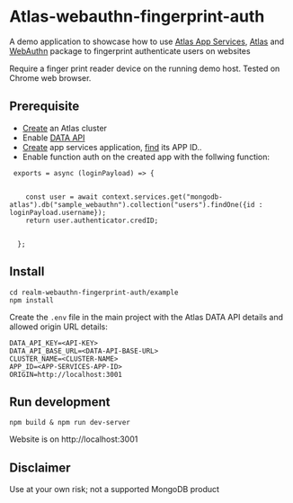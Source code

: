 # Atlas-webauthn-fingerprint-auth
A demo application to showcase how to use [Atlas App Services](https://www.mongodb.com/docs/atlas/app-services/), [Atlas](https://www.mongodb.com/atlas) and [WebAuthn](https://webauthn.guide/) package to fingerprint authenticate users on websites

Require a finger print reader device on the running demo host. Tested on Chrome web browser.

## Prerequisite
- [Create](https://www.mongodb.com/docs/atlas/getting-started/) an Atlas cluster
- Enable [DATA API](https://www.mongodb.com/docs/atlas/api/data-api/)
- [Create](https://www.mongodb.com/docs/atlas/app-services/manage-apps/create/create-with-ui/) app services application, [find](https://www.mongodb.com/docs/atlas/app-services/reference/find-your-project-or-app-id/#find-an-app-id) its APP ID..
- Enable function auth on the created app with the follwing function:
```
 exports = async (loginPayload) => {
 

    const user = await context.services.get("mongodb-atlas").db("sample_webauthn").collection("users").findOne({id : loginPayload.username});
    return user.authenticator.credID;


  };
```


## Install
```
cd realm-webauthn-fingerprint-auth/example
npm install
```

Create the `.env` file in the main project with the Atlas DATA API details and allowed origin URL details:
```
DATA_API_KEY=<API-KEY>
DATA_API_BASE_URL=<DATA-API-BASE-URL>
CLUSTER_NAME=<CLUSTER-NAME>
APP_ID=<APP-SERVICES-APP-ID>
ORIGIN=http://localhost:3001
```

## Run development
```
npm build & npm run dev-server
```

Website is on http://localhost:3001

## Disclaimer

Use at your own risk; not a supported MongoDB product
